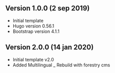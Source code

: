 ## Version 1.0.0 (2 sep 2019)
- Initial template
- Hugo version 0.56.1
- Bootstrap version 4.1.1

## Version 2.0.0 (14 jan 2020)
- Initial template v2.0
- Added Multilingual
_ Rebuild with forestry cms